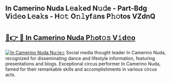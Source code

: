 ## In Camerino Nuda L𝚎a𝚔ed N𝚞𝚍e - Part-Bdg Vi𝚍𝚎o L𝚎a𝚔s - H𝚘𝚝 O𝚗𝚕yf𝚊ns P𝚑𝚘tos VZdnQ

# <h2><a href="http://kfdg7j0.oniu.top/?m=In+Camerino+Nuda">🔗👉 🔴 In Camerino Nuda P𝚑ot𝚘𝚜 V𝚒d𝚎o</a></h2>

[![In Camerino Nuda Nu𝚍e𝚜](https://i.imgur.com/0qMVB7G.gif)](http://kfdg7j0.oniu.top/?m=In+Camerino+Nuda)
Social media thought leader In Camerino Nuda, recognized for disseminating dance and lifestyle information, featuring presentations and blogs. Exceptional circus performer In Camerino Nuda, famed for their remarkable skills and accomplishments in various circus acts.  
